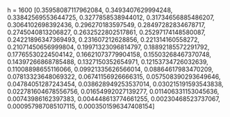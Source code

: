 h = 1600
[0.35958087117962084, 0.3493407629994248, 0.33842569553644725, 0.3277858538944012, 0.31734656885486207, 0.3064102698392436, 0.296270183597549, 0.28497282834678717, 0.2745040813206827, 0.2632522802517861, 0.25297174148580087, 0.24221896347369493, 0.231607212628856, 0.221314160558272, 0.21071450656999804, 0.19971323096814797, 0.18892185572291792, 0.17765530224504142, 0.16621073779904158, 0.15503268467370748, 0.14397266868785488, 0.1327150352654971, 0.12153734726032639, 0.11008898655116066, 0.09921335626566014, 0.08864617983470209, 0.07813323648069322, 0.06741156926666315, 0.057508390293649646, 0.04784051287243454, 0.038628949253537014, 0.030215191593543838, 0.022781604678556756, 0.01654992027139277, 0.011406331153045636, 0.00743986162397383, 0.004448613774661255, 0.00230468523737067, 0.000957987085107115, 0.0003501596347408154]
